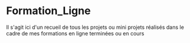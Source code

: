 # Formation_Ligne

Il s'agit ici d'un recueil de tous les projets ou mini projets réalisés dans le cadre de mes formations en ligne terminées ou en cours
